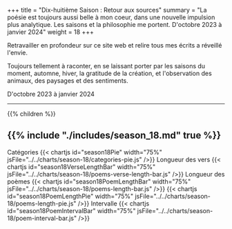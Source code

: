 +++
title = "Dix-huitième Saison : Retour aux sources"
summary = "La poésie est toujours aussi belle à mon coeur, dans une nouvelle impulsion plus analytique. Les saisons et la philosophie me portent. D'octobre 2023 à janvier 2024"
weight = 18
+++

Retravailler en profondeur sur ce site web et relire tous mes écrits a réveillé l'envie.
    
Toujours tellement à raconter, en se laissant porter par les saisons du moment, automne, hiver, la gratitude de la création, et l'observation des animaux, des paysages et des sentiments.

D'octobre 2023 à janvier 2024

---
{{% children  %}}

{{% include "./includes/season_18.md" true %}}
---
Catégories
{{< chartjs id="season18Pie" width="75%" jsFile="../../charts/season-18/categories-pie.js" />}}
Longueur des vers
{{< chartjs id="season18VerseLengthBar" width="75%" jsFile="../../charts/season-18/poems-verse-length-bar.js" />}}
Longueur des poèmes
{{< chartjs id="season18PoemLengthBar" width="75%" jsFile="../../charts/season-18/poems-length-bar.js" />}}
{{< chartjs id="season18PoemLengthPie" width="75%" jsFile="../../charts/season-18/poems-length-pie.js" />}}
Intervalle
{{< chartjs id="season18PoemIntervalBar" width="75%" jsFile="../../charts/season-18/poem-interval-bar.js" />}}
